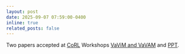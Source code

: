 ```yaml
---
layout: post
date: 2025-09-07 07:59:00-0400
inline: true
related_posts: false
---
```


Two papers accepted at <a href="https://www.corl.org/" target="_blank">CoRL</a> Workshops [VaViM and VaVAM](/publications#bartoccioni2025vavim-vavam) and [PPT](/publications#xu2025ppt).
